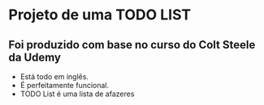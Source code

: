 # Projeto de uma TODO LIST

## Foi produzido com base no curso do Colt Steele da Udemy
- Está todo em inglês.
- É perfeitamente funcional.
- TODO List é uma lista de afazeres
